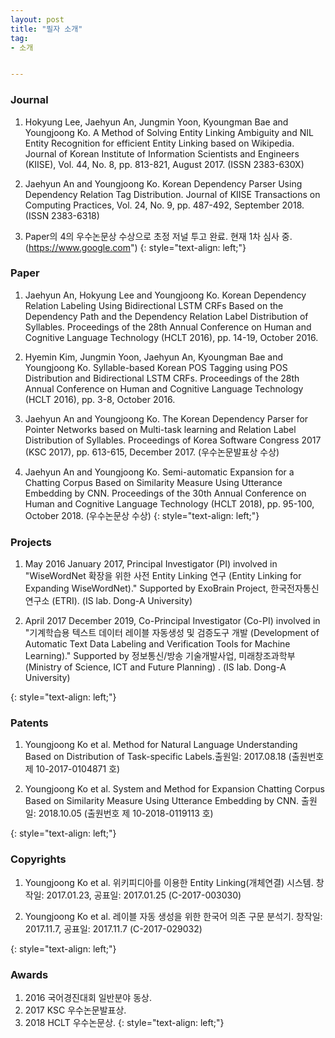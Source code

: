 ```yaml
---
layout: post
title: "필자 소개"
tag:
- 소개


---
```


### Journal

1. Hokyung Lee, Jaehyun An, Jungmin Yoon, Kyoungman Bae and Youngjoong Ko. A Method of Solving Entity Linking Ambiguity and NIL Entity Recognition for efficient Entity Linking based on Wikipedia. Journal of Korean Institute of Information Scientists and Engineers (KIISE), Vol. 44, No. 8, pp. 813-821, August 2017. (ISSN 2383-630X)

2. Jaehyun An and Youngjoong Ko. Korean Dependency Parser Using Dependency Relation Tag Distribution. Journal of KIISE Transactions on Computing Practices, Vol. 24, No. 9, pp. 487-492, September 2018. (ISSN 2383-6318)

3. Paper의 4의 우수논문상 수상으로 초정 저널 투고 완료. 현재 1차 심사 중. (https://www.google.com")
{: style="text-align: left;"}

### Paper

1. Jaehyun An, Hokyung Lee and Youngjoong Ko. Korean Dependency Relation Labeling Using Bidirectional LSTM CRFs Based on the Dependency Path and the Dependency Relation Label Distribution of Syllables. Proceedings of the 28th Annual Conference on Human and Cognitive Language Technology (HCLT 2016), pp. 14-19, October 2016.

2.  Hyemin Kim, Jungmin Yoon, Jaehyun An, Kyoungman Bae and Youngjoong Ko. Syllable-based Korean POS Tagging using POS Distribution and Bidirectional LSTM CRFs. Proceedings of the 28th Annual Conference on Human and Cognitive Language Technology (HCLT 2016), pp. 3-8, October 2016.

3. Jaehyun An and Youngjoong Ko. The Korean Dependency Parser for Pointer Networks based on Multi-task learning and Relation Label Distribution of Syllables. Proceedings of Korea Software Congress 2017 (KSC 2017), pp. 613-615, December 2017. (우수논문발표상 수상)

4. Jaehyun An and Youngjoong Ko. Semi-automatic Expansion for a Chatting Corpus Based on Similarity Measure Using Utterance Embedding by CNN. Proceedings of the 30th Annual Conference on Human and Cognitive Language Technology (HCLT 2018), pp. 95-100, October 2018. (우수논문상 수상)
{: style="text-align: left;"}

### Projects

1. May 2016 January 2017, Principal Investigator (PI) involved in "WiseWordNet 확장을 위한 사전 Entity Linking 연구 (Entity Linking for Expanding WiseWordNet)." Supported by ExoBrain Project, 한국전자통신연구소 (ETRI). (IS lab. Dong-A University) 

2. April 2017 December 2019, Co-Principal Investigator (Co-PI) involved in "기계학습용 텍스트 데이터 레이블 자동생성 및 검증도구 개발 (Development of Automatic Text Data Labeling and Verification Tools for Machine Learning)." Supported by 정보통신/방송 기술개발사업, 미래창조과학부 (Ministry of Science, ICT and Future Planning) . (IS lab. Dong-A University) 

{: style="text-align: left;"}


### Patents

1. Youngjoong Ko et al. Method for Natural Language Understanding Based on Distribution of Task-specific Labels.출원일: 2017.08.18 (출원번호 제 10-2017-0104871 호)

2. Youngjoong Ko et al. System and Method for Expansion Chatting Corpus Based on Similarity Measure Using Utterance Embedding by CNN. 출원일: 2018.10.05 (출원번호 제 10-2018-0119113 호)

{: style="text-align: left;"}

### Copyrights

1. Youngjoong Ko et al. 위키피디아를 이용한 Entity Linking(개체연결) 시스템. 창작일: 2017.01.23, 공표일: 2017.01.25 (C-2017-003030)

2. Youngjoong Ko et al. 레이블 자동 생성을 위한 한국어 의존 구문 분석기. 창작일: 2017.11.7, 공표일: 2017.11.7 (C-2017-029032)

{: style="text-align: left;"}

### Awards

1. 2016 국어경진대회 일반분야 동상.
2. 2017 KSC 우수논문발표상.
3. 2018 HCLT 우수논문상.
{: style="text-align: left;"}
